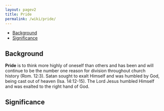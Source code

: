 ```yaml
---
layout: pagev2
title: Pride
permalink: /wiki/pride/
---
```

- [Background](#background)
- [Significance](#significance)

## Background

**Pride** is to think more highly of oneself than others and has been and will continue to be the number one reason for division throughout church history (Rom. 12:3). Satan sought to exalt Himself and was humbled by God, being cast out of heaven (Isa. 14:12-15). The Lord Jesus humbled Himself and was exalted to the right hand of God.

## Significance
